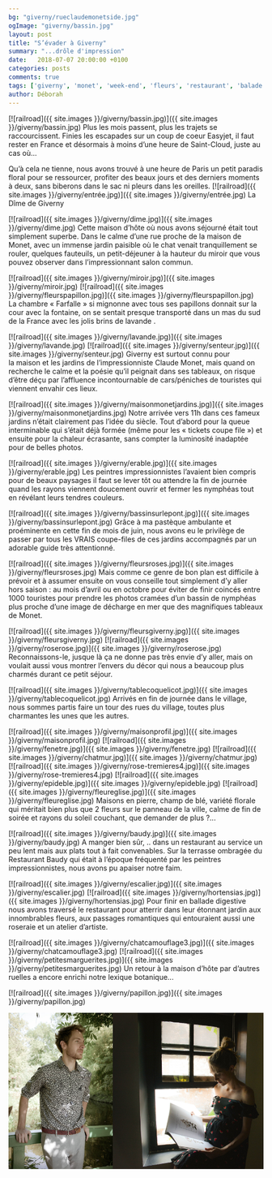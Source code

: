 ```yaml
---
bg: "giverny/rueclaudemonetside.jpg"
ogImage: "giverny/bassin.jpg"
layout: post
title: "S’évader à Giverny"
summary: "...drôle d'impression"
date:   2018-07-07 20:00:00 +0100
categories: posts
comments: true
tags: ['giverny', 'monet', 'week-end', 'fleurs', 'restaurant', 'balade', 'itinéraire']
author: Déborah
---
```

[![railroad]({{ site.images }}/giverny/bassin.jpg)]({{ site.images }}/giverny/bassin.jpg)
Plus les mois passent, plus les trajets se raccourcissent. Finies les escapades sur un coup de coeur Easyjet, il faut rester en France et désormais à moins d’une heure de Saint-Cloud, juste au cas où...

Qu’à cela ne tienne, nous avons trouvé à une heure de Paris un petit paradis floral pour se ressourcer, profiter des beaux jours et des derniers moments à deux, sans biberons dans le sac ni pleurs dans les oreilles.
[![railroad]({{ site.images }}/giverny/entrée.jpg)]({{ site.images }}/giverny/entrée.jpg)
La Dîme de Giverny

[![railroad]({{ site.images }}/giverny/dime.jpg)]({{ site.images }}/giverny/dime.jpg)
Cette maison d’hôte où nous avons séjourné était tout simplement superbe.
Dans le calme d’une rue proche de la maison de Monet, avec un immense jardin paisible où le chat venait tranquillement se rouler, quelques fauteuils, un petit-déjeuner à la hauteur du miroir que vous pouvez observer dans l’impressionnant salon commun.

[![railroad]({{ site.images }}/giverny/miroir.jpg)]({{ site.images }}/giverny/miroir.jpg)
[![railroad]({{ site.images }}/giverny/fleurspapillon.jpg)]({{ site.images }}/giverny/fleurspapillon.jpg)
La chambre « Farfalle » si mignonne avec tous ses papillons donnait sur la cour avec la fontaine, on se sentait presque transporté dans un mas du sud de la France avec les jolis brins de lavande .

[![railroad]({{ site.images }}/giverny/lavande.jpg)]({{ site.images }}/giverny/lavande.jpg)
[![railroad]({{ site.images }}/giverny/senteur.jpg)]({{ site.images }}/giverny/senteur.jpg)
Giverny est surtout connu pour la maison et les jardins de l’impressionniste Claude Monet, mais quand on recherche le calme et la poésie qu’il peignait dans ses tableaux, on risque d’être déçu par l’affluence incontournable de cars/péniches de touristes qui viennent envahir ces lieux.

[![railroad]({{ site.images }}/giverny/maisonmonetjardins.jpg)]({{ site.images }}/giverny/maisonmonetjardins.jpg)
Notre arrivée vers 11h dans ces fameux jardins n’était clairement pas l’idée du siècle. Tout d’abord pour la queue interminable qui s’était déjà formée (même pour les « tickets coupe file ») et ensuite pour la chaleur écrasante, sans compter la luminosité inadaptée pour de belles photos.

[![railroad]({{ site.images }}/giverny/erable.jpg)]({{ site.images }}/giverny/erable.jpg)
Les peintres impressionnistes l’avaient bien compris pour de beaux paysages il faut se lever tôt ou attendre la fin de journée quand les rayons viennent doucement ouvrir et fermer les nymphéas tout en révélant leurs tendres couleurs.

[![railroad]({{ site.images }}/giverny/bassinsurlepont.jpg)]({{ site.images }}/giverny/bassinsurlepont.jpg)
Grâce à ma pastèque ambulante et proéminente en cette fin de mois de juin, nous avons eu le privilège de passer  par tous les VRAIS coupe-files de ces jardins accompagnés par un adorable guide très attentionné.

[![railroad]({{ site.images }}/giverny/fleursroses.jpg)]({{ site.images }}/giverny/fleursroses.jpg)
Mais comme ce genre de bon plan est difficile à prévoir et à assumer ensuite on vous conseille tout simplement d’y aller hors saison : au mois d’avril ou en octobre pour éviter de finir coincés entre 1000 touristes pour prendre les photos cramées d’un bassin de nymphéas plus proche d’une image de décharge en mer que des magnifiques tableaux de Monet.

[![railroad]({{ site.images }}/giverny/fleursgiverny.jpg)]({{ site.images }}/giverny/fleursgiverny.jpg)
[![railroad]({{ site.images }}/giverny/roserose.jpg)]({{ site.images }}/giverny/roserose.jpg)
Reconnaissons-le, jusque là ça ne donne pas très envie d’y aller, mais on voulait aussi vous montrer l’envers du décor qui nous a beaucoup plus charmés durant ce petit séjour.

[![railroad]({{ site.images }}/giverny/tablecoquelicot.jpg)]({{ site.images }}/giverny/tablecoquelicot.jpg)
Arrivés en fin de journée dans le village, nous sommes partis faire un tour des rues du village, toutes plus charmantes les unes que les autres.

[![railroad]({{ site.images }}/giverny/maisonprofil.jpg)]({{ site.images }}/giverny/maisonprofil.jpg)
[![railroad]({{ site.images }}/giverny/fenetre.jpg)]({{ site.images }}/giverny/fenetre.jpg)
[![railroad]({{ site.images }}/giverny/chatmur.jpg)]({{ site.images }}/giverny/chatmur.jpg)
[![railroad]({{ site.images }}/giverny/rose-tremieres4.jpg)]({{ site.images }}/giverny/rose-tremieres4.jpg)
[![railroad]({{ site.images }}/giverny/epideble.jpg)]({{ site.images }}/giverny/epideble.jpg)
[![railroad]({{ site.images }}/giverny/fleureglise.jpg)]({{ site.images }}/giverny/fleureglise.jpg)
Maisons en pierre, champ de blé, variété florale qui méritait bien plus que 2 fleurs sur le panneau de la ville, calme de fin de soirée et rayons du soleil couchant, que demander de plus ?...

[![railroad]({{ site.images }}/giverny/baudy.jpg)]({{ site.images }}/giverny/baudy.jpg)
A manger bien sûr, .. dans un restaurant au service un peu lent mais aux plats tout à fait convenables. Sur la terrasse ombragée du Restaurant Baudy qui était à l’époque fréquenté par les peintres impressionnistes, nous avons pu apaiser notre faim.

[![railroad]({{ site.images }}/giverny/escalier.jpg)]({{ site.images }}/giverny/escalier.jpg)
[![railroad]({{ site.images }}/giverny/hortensias.jpg)]({{ site.images }}/giverny/hortensias.jpg)
Pour finir en ballade digestive nous avons traversé le restaurant pour atterrir dans leur étonnant jardin aux innombrables fleurs, aux passages romantiques qui entouraient aussi une roseraie et un atelier d’artiste.

[![railroad]({{ site.images }}/giverny/chatcamouflage3.jpg)]({{ site.images }}/giverny/chatcamouflage3.jpg)
[![railroad]({{ site.images }}/giverny/petitesmarguerites.jpg)]({{ site.images }}/giverny/petitesmarguerites.jpg)
Un retour à la maison d’hôte par d’autres ruelles a encore enrichi notre lexique botanique...

[![railroad]({{ site.images }}/giverny/papillon.jpg)]({{ site.images }}/giverny/papillon.jpg)
<div style="display:flex">
<div><img src="/assets/images//giverny/retoucheflosurlepont.jpg"></div>
<div><img src="/assets/images//giverny/lecture.jpg"></div>
</div>